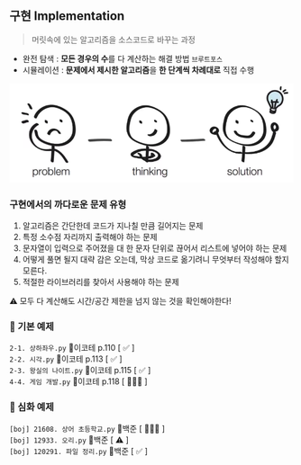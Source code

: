 ## 구현 Implementation

> 머릿속에 있는 알고리즘을 소스코드로 바꾸는 과정

- 완전 탐색 : **모든 경우의 수**를 다 계산하는 해결 방법 `브루트포스`
- 시뮬레이션 : **문제에서 제시한 알고리즘**을 **한 단계씩 차례대로** 직접 수행

![img.png](img.png)

###
### 구현에서의 까다로운 문제 유형
1) 알고리즘은 간단한데 코드가 지나칠 만큼 길어지는 문제
2) 특정 소수점 자리까지 출력해야 하는 문제
3) 문자열이 입력으로 주어졌을 대 한 문자 단위로 끊어서 리스트에 넣어야 하는 문제
4) 어떻게 풀면 될지 대략 감은 오는데, 막상 코드로 옮기려니 무엇부터 작성해야 할지 모른다.
5) 적절한 라이브러리를 찾아서 사용해야 하는 문제 

⚠️ 모두 다 계산해도 시간/공간 제한을 넘지 않는 것을 확인해야한다!


###
### 🐯 기본 예제
`2-1. 상하좌우.py` 📖이코테 p.110  [ ✅ ]\
`2-2. 시각.py` 📖이코테 p.113  [ ✅ ]\
`2-3. 왕실의 나이트.py` 📖이코테 p.115  [ ✅ ]\
`4-4. 게임 개발.py` 📖이코테 p.118  [ 🧑🏻‍💻 ] 
###
### 🦁 심화 예제
`[boj] 21608. 상어 초등학교.py` 📖백준 [ 🧑🏻‍💻 ] \
`[boj] 12933. 오리.py` 📖백준  [ ⚠️ ] \
`[boj] 120291. 파일 정리.py` 📖백준 [ ✅ ] 
